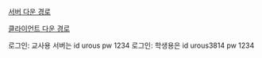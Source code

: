 [서버 다운 경로](https://s3.ap-northeast-2.amazonaws.com/page.thecoala.io/server_down/CoalaSetup%5BT%5D.exe)

[클라이언트 다운 경로](https://s3.ap-northeast-2.amazonaws.com/page.thecoala.io/downloads/CoalaDownloader.exe)

로그인: 교사용 서버는 id urous pw 1234
로그인: 학생용은 id urous3814 pw 1234
